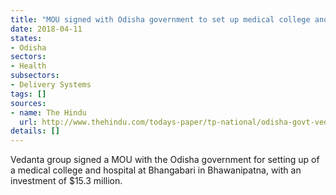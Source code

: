 ```yaml
---
title: "MOU signed with Odisha government to set up medical college and hospital"
date: 2018-04-11
states:
- Odisha
sectors:
- Health
subsectors:
- Delivery Systems
tags: []
sources:
- name: The Hindu
  url: http://www.thehindu.com/todays-paper/tp-national/odisha-govt-vedanta-sign-mou-to-set-up-medical-college/article23368716.ece
details: []
---
```


Vedanta group signed a MOU with the Odisha government for setting up of a medical college and hospital at Bhangabari in Bhawanipatna, with an investment of $15.3 million.

